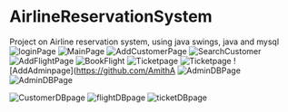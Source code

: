 # AirlineReservationSystem
Project on Airline reservation system, using java swings, java and mysql
![loginPage](https://github.com/AmithAKulk/AirlineReservationSystem/assets/95955499/d6e7aecf-d4c8-46e8-be38-a191cd9ab30f)
![MainPage](https://github.com/AmithAKulk/AirlineReservationSystem/assets/95955499/3d38c460-b8b5-4330-95c1-6729930d9b34)
![AddCustomerPage](https://github.com/AmithAKulk/AirlineReservationSystem/assets/95955499/82daf5c6-591d-4676-9fde-8baa216204d1)
![SearchCustomer](https://github.com/AmithAKulk/AirlineReservationSystem/assets/95955499/ed724e87-b39b-4f93-b694-c9013b88ae3d)
![AddFlightPage](https://github.com/AmithAKulk/AirlineReservationSystem/assets/95955499/eba0d96c-b5ec-42ce-9b26-dc539da9ad40)
![BookFlight](https://github.com/AmithAKulk/AirlineReservationSystem/assets/95955499/b76f236c-d87d-466d-bf3a-48cd38e764c6)
![Ticketpage](https://github.com/AmithAKulk/AirlineReservationSystem/assets/95955499/7723debe-46f7-4825-beee-a31c650ca4dd)
![Ticketpage](https://github.com/AmithAKulk/AirlineReservationSystem/assets/95955499/d01384f7-b211-48dd-9daf-01c7e4bf1750)
![AddAdminpage](https://github.com/AmithA
![AdminDBPage](https://github.com/AmithAKulk/AirlineReservationSystem/assets/95955499/66e0f08a-f383-45c5-999f-517db4418b3e)
![AdminDBPage](https://github.com/AmithAKulk/AirlineReservationSystem/assets/95955499/593e0517-56cd-4120-9d60-5e9d4d377289)

![CustomerDBpage](https://github.com/AmithAKulk/AirlineReservationSystem/assets/95955499/997430e5-8c64-4bb9-b48a-cb25d91aecd1)
![flightDBpage](https://github.com/AmithAKulk/AirlineReservationSystem/assets/95955499/c0150b22-6acf-483b-a7c6-93db140fda2d)
![ticketDBpage](https://github.com/AmithAKulk/AirlineReservationSystem/assets/95955499/409a2c5d-ed85-436a-bd8f-e0fb690e5118)
